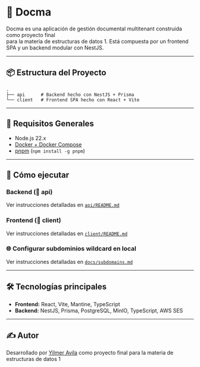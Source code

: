 # 📁 Docma

Docma es una aplicación de gestión documental multitenant construida como proyecto final  
para la materia de estructuras de datos 1. Está compuesta por un frontend SPA y un backend modular con NestJS.

---

## 📦 Estructura del Proyecto

```
.
├── api      # Backend hecho con NestJS + Prisma
└── client   # Frontend SPA hecho con React + Vite
```

---

## 🚀 Requisitos Generales

- Node.js 22.x
- [Docker + Docker Compose](https://docs.docker.com/compose/)
- [pnpm](https://pnpm.io/) (`npm install -g pnpm`)

---

## 🔧 Cómo ejecutar

### Backend (📂 api)

Ver instrucciones detalladas en [`api/README.md`](./docs/api.md)

### Frontend (📂 client)

Ver instrucciones detalladas en [`client/README.md`](./docs/client.md)

### 🌐 Configurar subdominios wildcard en local

Ver instrucciones detalladas en [`docs/subdomains.md`](./docs/subdomains.md)

---

## 🛠️ Tecnologías principales

- **Frontend:** React, Vite, Mantine, TypeScript
- **Backend:** NestJS, Prisma, PostgreSQL, MinIO, TypeScript, AWS SES

---

## ✍️ Autor

Desarrollado por [Yilmer Avila](https://www.linkedin.com/in/yilmeravila/) como proyecto final para la materia de estructuras de datos 1
